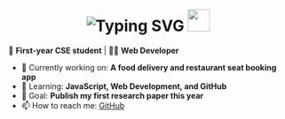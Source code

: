 <h1 align="center">
  <img src="https://readme-typing-svg.demolab.com?font=Cinzel&size=35&duration=4000&pause=1000&color=0000FF&center=true&vCenter=true&width=500&lines=Hi%2C+I'm+Chetan+%F0%9F%91%8B" alt="Typing SVG" />
  <img src="https://media.giphy.com/media/hvRJCLFzcasrR4ia7z/giphy.gif" width="40px">
</h1>

🚀 **First-year CSE student** | 👨‍💻 **Web Developer**  

- 🔭 Currently working on: **A food delivery and restaurant seat booking app**
- 🌱 Learning: **JavaScript, Web Development, and GitHub**
- 🎯 Goal: **Publish my first research paper this year**
- 📫 How to reach me: [GitHub](https://github.com/Chetan-Kumar-G)

